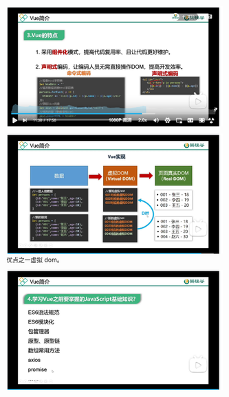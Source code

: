 ![](./img/2022-01-17-22-26-25.png)

![](./img/2022-01-17-22-31-23.png)  
优点之一虚拟 dom。      

![](./img/2022-01-17-22-32-45.png)
